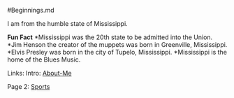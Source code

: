 #Beginnings.md

I am from the humble state of Mississippi.

**Fun Fact**
*Mississippi was the 20th state to be admitted into the Union.
*Jim Henson the creator of the muppets was born in Greenville, Mississippi.
*Elvis Presley was born in the city of Tupelo, Mississippi. 
*Mississippi is the home of the Blues Music. 



Links:
Intro: [About-Me](README.md)

Page 2: [Sports](Sports.md)

